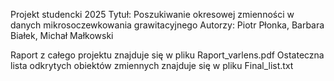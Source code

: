 Projekt studencki 2025
Tytuł: Poszukiwanie okresowej zmienności w danych mikrosoczewkowania grawitacyjnego
Autorzy: Piotr Płonka, Barbara Białek, Michał Małkowski

Raport z całego projektu znajduje się w pliku Raport_varlens.pdf
Ostateczna lista odkrytych obiektów zmiennych znajduje się w pliku Final_list.txt
